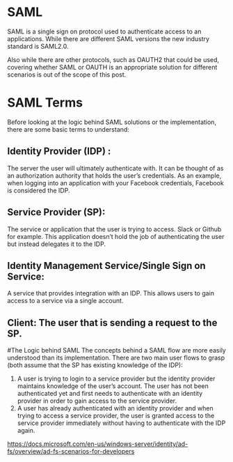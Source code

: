 # SAML

SAML is a single sign on protocol used to authenticate access to an applications. While there are different SAML versions
the new industry standard is SAML2.0.

Also while there are other protocols, such as OAUTH2 that could be used, covering whether SAML or OAUTH is an appropriate solution 
for different scenarios is out of the scope of this post. 

# SAML Terms
Before looking at the logic behind SAML solutions or the implementation, there are some basic terms to understand:

## Identity Provider (IDP) : 
The server the user will ultimately authenticate with. It can be thought of as an authorization authority that holds the user’s credentials. As an example, when logging into an application with your Facebook credentials, Facebook is considered the IDP.

## Service Provider (SP): 
The service or application that the user is trying to access. Slack or Github for example. This application doesn’t hold the job of authenticating the user but instead delegates it to the IDP.

## Identity Management Service/Single Sign on Service: 
A service that provides integration with an IDP. This allows users to gain access to a service via a single account.

## Client: The user that is sending a request to the SP.

#The Logic behind SAML
The concepts behind a SAML flow are more easily understood than its implementation. There are two main user flows to grasp (both assume that the SP has existing knowledge of the IDP):

1. A user is trying to login to a service provider but the identity provider maintains knowledge of the user’s account. The user has not been authenticated yet and first needs to authenticate with an identity provider in order to gain access to the service provider.
2. A user has already authenticated with an identity provider and when trying to access a service provider, the user is granted access to the service provider immediately without having to authenticate with the IDP again.




https://docs.microsoft.com/en-us/windows-server/identity/ad-fs/overview/ad-fs-scenarios-for-developers

